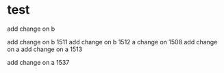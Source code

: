 # test
add change on b

add change on b 1511
add change on b 1512
a change on 1508
add change on a 
add change on a 1513


add change on a 1537

